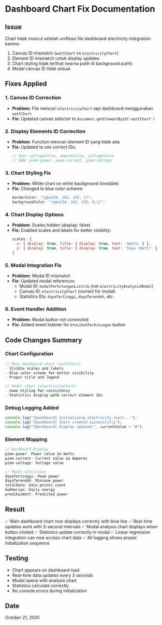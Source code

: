 # Dashboard Chart Fix Documentation

## Issue

Chart tidak muncul setelah unifikasi file dashboard-electricity-integration karena:

1. Canvas ID mismatch (`wattChart` vs `electricityChart`)
2. Element ID mismatch untuk display updates
3. Chart styling tidak terlihat (warna putih di background putih)
4. Modal canvas ID tidak sesuai

## Fixes Applied

### 1. Canvas ID Correction

- **Problem:** File mencari `electricityChart` tapi dashboard menggunakan `wattChart`
- **Fix:** Updated canvas selector to `document.getElementById('wattChart')`

### 2. Display Elements ID Correction

- **Problem:** Function mencari element ID yang tidak ada
- **Fix:** Updated to use correct IDs:
  ```javascript
  // OLD: wattageValue, ampereValue, voltageValue
  // NEW: pzem-power, pzem-current, pzem-voltage
  ```

### 3. Chart Styling Fix

- **Problem:** White chart on white background (invisible)
- **Fix:** Changed to blue color scheme:
  ```javascript
  borderColor: "rgba(54, 162, 235, 1)";
  backgroundColor: "rgba(54, 162, 235, 0.1)";
  ```

### 4. Chart Display Options

- **Problem:** Scales hidden (display: false)
- **Fix:** Enabled scales and labels for better visibility:
  ```javascript
  scales: {
    x: { display: true, title: { display: true, text: 'Waktu' } },
    y: { display: true, title: { display: true, text: 'Daya (Watt)' } }
  }
  ```

### 5. Modal Integration Fix

- **Problem:** Modal ID mismatch
- **Fix:** Updated modal references:
  - Modal ID: `modalPerhitunganListrik` (not `electricityAnalysisModal`)
  - Canvas ID: `electricityChart` (correct for modal)
  - Statistics IDs: `dayaTertinggi`, `dayaTerendah`, etc.

### 6. Event Handler Addition

- **Problem:** Modal button not connected
- **Fix:** Added event listener for `btnLihatPerhitungan` button

## Code Changes Summary

### Chart Configuration

```javascript
// Main dashboard chart (wattChart)
- Visible scales and labels
- Blue color scheme for better visibility
- Proper title and legend

// Modal chart (electricityChart)
- Same styling for consistency
- Statistics display with correct element IDs
```

### Debug Logging Added

```javascript
console.log("[Dashboard] Initializing electricity chart...");
console.log("[Dashboard] Chart created successfully");
console.log("[Dashboard] Display updated:", currentValue + "W");
```

### Element Mapping

```javascript
// Dashboard Display
pzem-power: Power value in Watts
pzem-current: Current value in Amperes
pzem-voltage: Voltage value

// Modal Statistics
dayaTertinggi: Peak power
dayaTerendah: Minimum power
totalData: Data points count
kwhHarian: Daily energy
prediksiWatt: Predicted power
```

## Result

✅ Main dashboard chart now displays correctly with blue line
✅ Real-time updates work with 3-second intervals
✅ Modal analysis chart displays when button clicked
✅ Statistics update correctly in modal
✅ Linear regression integration can now access chart data
✅ All logging shows proper initialization sequence

## Testing

- Chart appears on dashboard load
- Real-time data updates every 3 seconds
- Modal opens with analysis chart
- Statistics calculate correctly
- No console errors during initialization

## Date

October 21, 2025

